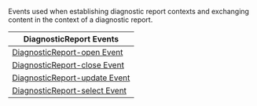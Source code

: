 Events used when establishing diagnostic report contexts and exchanging content in the context of a diagnostic report.

| **DiagnosticReport Events** |
| --- |
| [DiagnosticReport-open Event](3-6-1-diagnosticreport-open.html) |
| [DiagnosticReport-close Event](3-6-2-diagnosticreport-close.html) |
| [DiagnosticReport-update Event](3-6-3-diagnosticreport-update.html) |
| [DiagnosticReport-select Event](3-6-4-diagnosticreport-select.html) |
